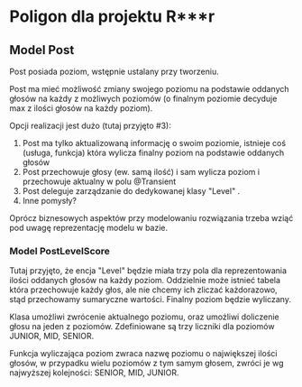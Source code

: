 # Poligon dla projektu R***r

## Model Post

Post posiada poziom, wstępnie ustalany przy tworzeniu.

Post ma mieć możliwość zmiany swojego poziomu na podstawie oddanych głosów na każdy z możliwych poziomów (o finalnym poziomie decyduje max z ilości głosów na każdy poziom).

Opcji realizacji jest dużo (tutaj przyjęto #3):
1. Post ma tylko aktualizowaną informację o swoim poziomie, istnieje coś (usługa, funkcja) która wylicza finalny poziom na podstawie oddanych głosów
2. Post przechowuje głosy (ew. samą ilość) i sam wylicza poziom i przechowuje aktualny w polu @Transient
3. Post deleguje zarządzanie do dedykowanej klasy "Level" .
4. Inne pomysły?
 
Oprócz biznesowych aspektów przy modelowaniu rozwiązania trzeba wziąć pod uwagę reprezentację modelu w bazie.

### Model PostLevelScore

Tutaj przyjęto, że encja "Level" będzie miała trzy pola dla reprezentowania ilości oddanych głosów na każdy poziom. Oddzielnie może istnieć tabela która przechowuje każdy głos, ale nie chcemy ich zliczać każdorazowo, stąd przechowamy sumaryczne wartości. Finalny poziom będzie wyliczany.

Klasa umożliwi zwrócenie aktualnego poziomu, oraz umożliwi doliczenie głosu na jeden z poziomów.
Zdefiniowane są trzy liczniki dla poziomów JUNIOR, MID, SENIOR. 

Funkcja wyliczająca poziom zwraca nazwę poziomu o największej ilości głosów, w przypadku wielu poziomów z tym samym głosem, zwróci je wg najwyższej kolejności: SENIOR, MID, JUNIOR.



